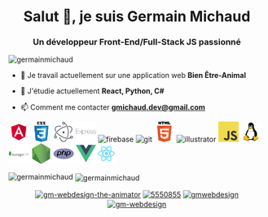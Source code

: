 <h1 align="center">Salut 👋, je suis Germain Michaud</h1>
<h3 align="center">Un développeur Front-End/Full-Stack JS passionné</h3>

<p align="left"> <img src="https://komarev.com/ghpvc/?username=germainmichaud&style=flat-square&label=PROFILE+VIEWS" alt="germainmichaud" /> </p>

- 🔭 Je travail actuellement sur une application web **Bien Être-Animal**

- 🌱 J'étudie actuellement **React, Python, C#**

- 📫 Comment me contacter **gmichaud.dev@gmail.com**

<p align="left"><img src="https://raw.githubusercontent.com/github/explore/80688e429a7d4ef2fca1e82350fe8e3517d3494d/topics/angular/angular.png" alt="angularjs" width="40" height="40"/> <img src="https://raw.githubusercontent.com/github/explore/80688e429a7d4ef2fca1e82350fe8e3517d3494d/topics/css/css.png" alt="css3" width="40" height="40"/> <img src="https://raw.githubusercontent.com/github/explore/80688e429a7d4ef2fca1e82350fe8e3517d3494d/topics/electron/electron.png" alt="electron" width="40" height="40"/> <img src="https://raw.githubusercontent.com/github/explore/80688e429a7d4ef2fca1e82350fe8e3517d3494d/topics/express/express.png" alt="express" width="40" height="40"/> <img src="https://www.vectorlogo.zone/logos/firebase/firebase-icon.svg" alt="firebase" width="40" height="40"/> <img src="https://www.vectorlogo.zone/logos/git-scm/git-scm-icon.svg" alt="git" width="40" height="40"/> <img src="https://raw.githubusercontent.com/github/explore/80688e429a7d4ef2fca1e82350fe8e3517d3494d/topics/html/html.png" alt="html5" width="40" height="40"/> <img src="https://www.vectorlogo.zone/logos/adobe_illustrator/adobe_illustrator-icon.svg" alt="illustrator" width="40" height="40"/> <img src="https://raw.githubusercontent.com/github/explore/80688e429a7d4ef2fca1e82350fe8e3517d3494d/topics/javascript/javascript.png" alt="javascript" width="40" height="40"/> <img src="https://raw.githubusercontent.com/github/explore/80688e429a7d4ef2fca1e82350fe8e3517d3494d/topics/linux/linux.png" alt="linux" width="40" height="40"/> <img src="https://raw.githubusercontent.com/github/explore/80688e429a7d4ef2fca1e82350fe8e3517d3494d/topics/mongodb/mongodb.png" alt="mongodb" width="40" height="40"/> <img src="https://raw.githubusercontent.com/github/explore/80688e429a7d4ef2fca1e82350fe8e3517d3494d/topics/nodejs/nodejs.png" alt="nodejs" width="40" height="40"/> <img src="https://raw.githubusercontent.com/github/explore/ccc16358ac4530c6a69b1b80c7223cd2744dea83/topics/php/php.png" alt="php" width="40" height="40"/> <img src="https://raw.githubusercontent.com/github/explore/80688e429a7d4ef2fca1e82350fe8e3517d3494d/topics/vue/vue.png" alt="vuejs" width="40" height="40"/><img src="https://raw.githubusercontent.com/github/explore/80688e429a7d4ef2fca1e82350fe8e3517d3494d/topics/react/react.png" alt="reactjs" width="40" height="40" /></p><p><img align="left" src="https://github-readme-stats.vercel.app/api/top-langs/?username=germainmichaud&layout=compact&hide=html" alt="germainmichaud" /></p>

<p>&nbsp;<img align="center" src="https://github-readme-stats.vercel.app/api?username=germainmichaud&show_icons=true" alt="germainmichaud" /></p>

<p align="center">
<a href="https://codepen.io/gm-webdesign-the-animator" target="blank"><img align="center" src="https://cdn.jsdelivr.net/npm/simple-icons@3.0.1/icons/codepen.svg" alt="gm-webdesign-the-animator" height="30" width="30" /></a>
<a href="https://stackoverflow.com/users/5550855" target="blank"><img align="center" src="https://cdn.jsdelivr.net/npm/simple-icons@3.0.1/icons/stackoverflow.svg" alt="5550855" height="30" width="30" /></a>
<a href="https://dribbble.com/gmwebdesign" target="blank"><img align="center" src="https://cdn.jsdelivr.net/npm/simple-icons@3.0.1/icons/dribbble.svg" alt="gmwebdesign" height="30" width="30" /></a>
<a href="https://www.behance.net/gm-webdesign" target="blank"><img align="center" src="https://cdn.jsdelivr.net/npm/simple-icons@3.0.1/icons/behance.svg" alt="gm-webdesign" height="30" width="30" /></a>
</p>
